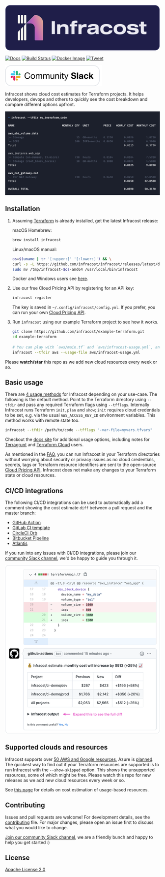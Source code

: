 [![Infracost logo](.github/assets/logo.svg)](https://www.infracost.io)

<a href="https://www.infracost.io/docs/"><img alt="Docs" src="https://img.shields.io/badge/docs-blue"/></a>
<a href="https://github.com/infracost/infracost/actions?query=workflow%3AGo+branch%3Amaster"><img alt="Build Status" src="https://img.shields.io/github/workflow/status/infracost/infracost/Go/master"/></a>
<a href="https://hub.docker.com/r/infracost/infracost/tags"><img alt="Docker Image" src="https://img.shields.io/docker/cloud/build/infracost/infracost"/></a>
<a href="https://twitter.com/intent/tweet?text=Get%20cost%20estimates%20for%20cloud%20infrastructure%20in%20pull%20requests!&url=https://www.infracost.io&hashtags=cloud,cost,aws,IaC,terraform"><img alt="Tweet" src="https://img.shields.io/twitter/url/http/shields.io.svg?style=social"/></a>

[![Community Slack](.github/assets/community-slack.svg)](https://www.infracost.io/community-chat)

Infracost shows cloud cost estimates for Terraform projects. It helps developers, devops and others to quickly see the cost breakdown and compare different options upfront.

<img src=".github/assets/screenshot.png" alt="Example Infracost output" width=600 />

## Installation

1. Assuming [Terraform](https://www.terraform.io/downloads.html) is already installed, get the latest Infracost release:

    macOS Homebrew:
    ```sh
    brew install infracost
    ```

    Linux/macOS manual:
    ```sh
    os=$(uname | tr '[:upper:]' '[:lower:]') && \
    curl -s -L https://github.com/infracost/infracost/releases/latest/download/infracost-$os-amd64.tar.gz | tar xz -C /tmp && \
    sudo mv /tmp/infracost-$os-amd64 /usr/local/bin/infracost
    ```

    Docker and Windows users see [here](https://www.infracost.io/docs/#installation).

2.	Use our free Cloud Pricing API by registering for an API key:
    ```sh
    infracost register
    ```

    The key is saved in `~/.config/infracost/config.yml`. If you prefer, you can run your own [Cloud Pricing API](https://www.infracost.io/docs/faq#can-i-run-my-own-cloud-pricing-api).

3.  Run `infracost` using our example Terraform project to see how it works.
    ```sh
    git clone https://github.com/infracost/example-terraform.git
    cd example-terraform

    # You can play with `aws/main.tf` and `aws/infracost-usage.yml`, and re-run infracost to compare costs
    infracost --tfdir aws --usage-file aws/infracost-usage.yml
    ```

Please **watch/star** this repo as we add new cloud resources every week or so.

## Basic usage

There are [4 usage methods](https://www.infracost.io/docs/#usage-methods) for Infracost depending on your use-case. The following is the default method. Point to the Terraform directory using `--tfdir` and pass any required Terraform flags using `--tfflags`. Internally Infracost runs Terraform `init`, `plan` and `show`; `init` requires cloud credentials to be set, e.g. via the usual `AWS_ACCESS_KEY_ID` environment variables. This method works with remote state too.
  ```sh
  infracost --tfdir /path/to/code --tfflags "-var-file=myvars.tfvars"
  ```

Checkout the [docs site](https://www.infracost.io/docs/) for additional usage options, including notes for [Terragrunt](https://www.infracost.io/docs/terragrunt) and [Terraform Cloud](https://www.infracost.io/docs/terraform_cloud_enterprise) users.

As mentioned in the [FAQ](https://www.infracost.io/docs/faq), you can run Infracost in your Terraform directories without worrying about security or privacy issues as no cloud credentials, secrets, tags or Terraform resource identifiers are sent to the open-source [Cloud Pricing API](https://github.com/infracost/cloud-pricing-api). Infracost does not make any changes to your Terraform state or cloud resources.

## CI/CD integrations

The following CI/CD integrations can be used to automatically add a comment showing the cost estimate `diff` between a pull request and the master branch:
- [GitHub Action](https://www.infracost.io/docs/integrations#github-action)
- [GitLab CI template](https://www.infracost.io/docs/integrations#gitlab-ci)
- [CircleCI Orb](https://www.infracost.io/docs/integrations#circleci)
- [Bitbucket Pipeline](https://www.infracost.io/docs/integrations#bitbucket-pipelines)
- [Atlantis](https://github.com/infracost/infracost-atlantis/)

If you run into any issues with CI/CD integrations, please join our [community Slack channel](https://www.infracost.io/community-chat), we'd be happy to guide you through it.

<img src="https://raw.githubusercontent.com/infracost/infracost-gh-action/master/screenshot.png" width=600 alt="Example infracost diff usage" />

## Supported clouds and resources

Infracost supports over [50 AWS and Google resources](https://www.infracost.io/docs/supported_resources/), Azure is [planned](https://github.com/infracost/infracost/issues/64). The quickest way to find out if your Terraform resources are supported is to run Infracost with the `--show-skipped` option. This shows the unsupported resources, some of which might be free. Please watch this repo for new releases as we add new cloud resources every week or so.

See [this page](https://www.infracost.io/docs/usage_based_resources) for details on cost estimation of usage-based resources.

## Contributing

Issues and pull requests are welcome! For development details, see the [contributing](CONTRIBUTING.md) file. For major changes, please open an issue first to discuss what you would like to change.

[Join our community Slack channel](https://www.infracost.io/community-chat), we are a friendly bunch and happy to help you get started :)

## License

[Apache License 2.0](https://choosealicense.com/licenses/apache-2.0/)
